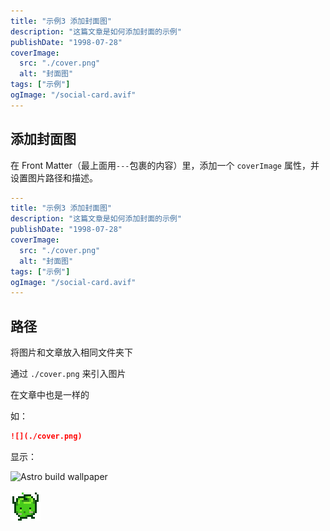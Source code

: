 ```yaml
---
title: "示例3 添加封面图"
description: "这篇文章是如何添加封面的示例"
publishDate: "1998-07-28"
coverImage:
  src: "./cover.png"
  alt: "封面图"
tags: ["示例"]
ogImage: "/social-card.avif"
---
```


## 添加封面图

在 Front Matter（最上面用`---`包裹的内容）里，添加一个 `coverImage` 属性，并设置图片路径和描述。

```yaml
---
title: "示例3 添加封面图"
description: "这篇文章是如何添加封面的示例"
publishDate: "1998-07-28"
coverImage:
  src: "./cover.png"
  alt: "封面图"
tags: ["示例"]
ogImage: "/social-card.avif"
---

```

## 路径

将图片和文章放入相同文件夹下

通过 `./cover.png` 来引入图片

在文章中也是一样的

如：

```md
![](./cover.png)
```

显示：

![Astro build wallpaper](./cover.png)

![Junimo](../../../../../public/assets/images/Junimo.gif)
